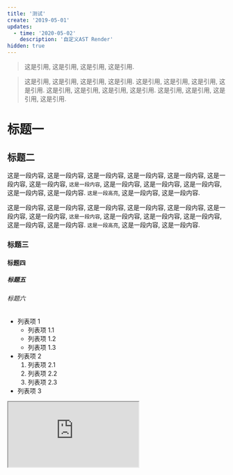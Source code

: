 ```yaml
---
title: '测试'
create: '2019-05-01'
updates:
  - time: '2020-05-02'
    description: '自定义AST Render'
hidden: true
---
```


> 这是引用, 这是引用, 这是引用, 这是引用.

> 这是引用, 这是引用, 这是引用, 这是引用. 这是引用, 这是引用, 这是引用, 这是引用. 这是引用, 这是引用, 这是引用, 这是引用. 这是引用, 这是引用, 这是引用, 这是引用.

# 标题一

## 标题二

这是一段内容, 这是一段内容, 这是一段内容, 这是一段内容, 这是一段内容, 这是一段内容, 这是一段内容, `这是一段内容`, 这是一段内容, 这是一段内容, 这是一段内容, 这是一段内容, 这是一段内容. `这是一段高亮`, 这是一段内容, 这是一段内容.

这是一段内容, 这是一段内容, 这是一段内容, 这是一段内容, 这是一段内容, 这是一段内容, 这是一段内容, `这是一段内容`, 这是一段内容, 这是一段内容, 这是一段内容, 这是一段内容, 这是一段内容. `这是一段高亮`, 这是一段内容, 这是一段内容.

### 标题三

#### 标题四

##### 标题五

###### 标题六

- 列表项 1
  - 列表项 1.1
  - 列表项 1.2
  - 列表项 1.3
- 列表项 2
  1. 列表项 2.1
  2. 列表项 2.2
  3. 列表项 2.3
- 列表项 3

<iframe
  src="https://codesandbox.io/embed/infinite-class-name-yd3w1?fontsize=14&hidenavigation=1&theme=dark"
  title="infinite-class-name"
></iframe>
